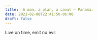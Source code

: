 ```yaml
---
title:  A man, a plan, a canal – Panama.
date: 2021-02-08T22:41:50-06:00
draft: false
---
```


Live on time, emit no evil

